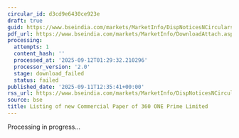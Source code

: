 ```yaml
---
circular_id: d3cd9e6430ce923e
draft: true
guid: https://www.bseindia.com/markets/MarketInfo/DispNoticesNCirculars.aspx?Noticeid={0714635D-D621-4C1B-9D9F-137B1876D07E}&noticeno=20250911-61&dt=09/11/2025&icount=61&totcount=91&flag=0
pdf_url: https://www.bseindia.com/markets/MarketInfo/DownloadAttach.aspx?id=20250911-61&attachedId=
processing:
  attempts: 1
  content_hash: ''
  processed_at: '2025-09-12T01:29:32.210296'
  processor_version: '2.0'
  stage: download_failed
  status: failed
published_date: '2025-09-11T12:35:41+00:00'
rss_url: https://www.bseindia.com/markets/MarketInfo/DispNoticesNCirculars.aspx?Noticeid={0714635D-D621-4C1B-9D9F-137B1876D07E}&noticeno=20250911-61&dt=09/11/2025&icount=61&totcount=91&flag=0
source: bse
title: Listing of new Commercial Paper of 360 ONE Prime Limited
---
```


Processing in progress...